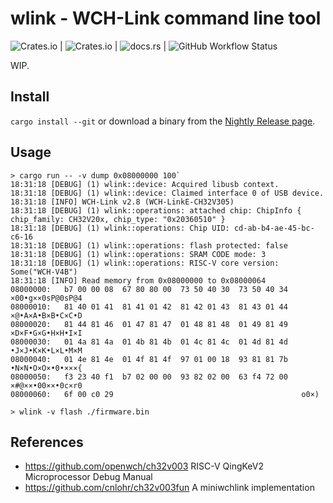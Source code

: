 # wlink - WCH-Link command line tool

![Crates.io](https://img.shields.io/crates/l/wlink?style=for-the-badge) | ![Crates.io](https://img.shields.io/crates/v/wlink?style=for-the-badge) | ![docs.rs](https://img.shields.io/docsrs/wlink?style=for-the-badge) | ![GitHub Workflow Status](https://img.shields.io/github/actions/workflow/status/ch32-rs/wlink/ci.yml?style=for-the-badge)

WIP.

## Install

`cargo install --git` or download a binary from the [Nightly Release page](https://github.com/ch32-rs/wlink/releases/tag/nightly).

## Usage

```console
> cargo run -- -v dump 0x08000000 100`
18:31:18 [DEBUG] (1) wlink::device: Acquired libusb context.
18:31:18 [DEBUG] (1) wlink::device: Claimed interface 0 of USB device.
18:31:18 [INFO] WCH-Link v2.8 (WCH-LinkE-CH32V305)
18:31:18 [DEBUG] (1) wlink::operations: attached chip: ChipInfo { chip_family: CH32V20x, chip_type: "0x20360510" }
18:31:18 [DEBUG] (1) wlink::operations: Chip UID: cd-ab-b4-ae-45-bc-c6-16
18:31:18 [DEBUG] (1) wlink::operations: flash protected: false
18:31:18 [DEBUG] (1) wlink::operations: SRAM CODE mode: 3
18:31:18 [DEBUG] (1) wlink::operations: RISC-V core version: Some("WCH-V4B")
18:31:18 [INFO] Read memory from 0x08000000 to 0x08000064
08000000:   b7 00 00 08  67 80 80 00  73 50 40 30  73 50 40 34   ×00•g××0sP@0sP@4
08000010:   81 40 01 41  81 41 01 42  81 42 01 43  81 43 01 44   ×@•A×A•B×B•C×C•D
08000020:   81 44 81 46  01 47 81 47  01 48 81 48  01 49 81 49   ×D×F•G×G•H×H•I×I
08000030:   01 4a 81 4a  01 4b 81 4b  01 4c 81 4c  01 4d 81 4d   •J×J•K×K•L×L•M×M
08000040:   01 4e 81 4e  01 4f 81 4f  97 01 00 18  93 81 81 7b   •N×N•O×O×•0•×××{
08000050:   f3 23 40 f1  b7 02 00 00  93 82 02 00  63 f4 72 00   ×#@××•00××•0c×r0
08000060:   6f 00 c0 29                                          o0×)

> wlink -v flash ./firmware.bin
````

## References

- <https://github.com/openwch/ch32v003> RISC-V QingKeV2 Microprocessor Debug Manual
- <https://github.com/cnlohr/ch32v003fun> A miniwchlink implementation

